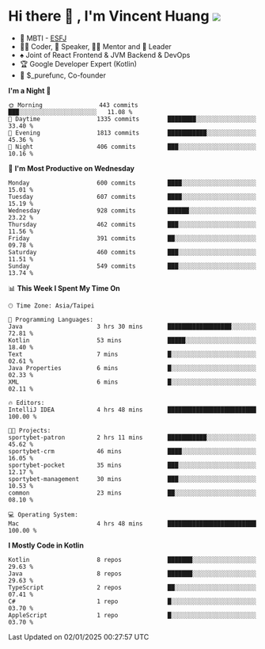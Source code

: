 # Hi there 👋 , I'm Vincent Huang ![](https://komarev.com/ghpvc/?username=Jian-Min-Huang)
- 👀 MBTI - [ESFJ](https://www.16personalities.com/esfj-personality)
- 👨‍💻 Coder, 🎤 Speaker, 👨‍🏫 Mentor and 🚀 Leader
- ♠️ Joint of React Frontend & JVM Backend & DevOps
- 🏆 Google Developer Expert (Kotlin)
- 💼 $_purefunc, Co-founder

<!--START_SECTION:waka-->
**I'm a Night 🦉** 

```text
🌞 Morning                443 commits         ███░░░░░░░░░░░░░░░░░░░░░░   11.08 % 
🌆 Daytime                1335 commits        ████████░░░░░░░░░░░░░░░░░   33.40 % 
🌃 Evening                1813 commits        ███████████░░░░░░░░░░░░░░   45.36 % 
🌙 Night                  406 commits         ███░░░░░░░░░░░░░░░░░░░░░░   10.16 % 
```
📅 **I'm Most Productive on Wednesday** 

```text
Monday                   600 commits         ████░░░░░░░░░░░░░░░░░░░░░   15.01 % 
Tuesday                  607 commits         ████░░░░░░░░░░░░░░░░░░░░░   15.19 % 
Wednesday                928 commits         ██████░░░░░░░░░░░░░░░░░░░   23.22 % 
Thursday                 462 commits         ███░░░░░░░░░░░░░░░░░░░░░░   11.56 % 
Friday                   391 commits         ██░░░░░░░░░░░░░░░░░░░░░░░   09.78 % 
Saturday                 460 commits         ███░░░░░░░░░░░░░░░░░░░░░░   11.51 % 
Sunday                   549 commits         ███░░░░░░░░░░░░░░░░░░░░░░   13.74 % 
```


📊 **This Week I Spent My Time On** 

```text
🕑︎ Time Zone: Asia/Taipei

💬 Programming Languages: 
Java                     3 hrs 30 mins       ██████████████████░░░░░░░   72.81 % 
Kotlin                   53 mins             █████░░░░░░░░░░░░░░░░░░░░   18.40 % 
Text                     7 mins              █░░░░░░░░░░░░░░░░░░░░░░░░   02.61 % 
Java Properties          6 mins              █░░░░░░░░░░░░░░░░░░░░░░░░   02.33 % 
XML                      6 mins              █░░░░░░░░░░░░░░░░░░░░░░░░   02.11 % 

🔥 Editors: 
IntelliJ IDEA            4 hrs 48 mins       █████████████████████████   100.00 % 

🐱‍💻 Projects: 
sportybet-patron         2 hrs 11 mins       ███████████░░░░░░░░░░░░░░   45.62 % 
sportybet-crm            46 mins             ████░░░░░░░░░░░░░░░░░░░░░   16.05 % 
sportybet-pocket         35 mins             ███░░░░░░░░░░░░░░░░░░░░░░   12.17 % 
sportybet-management     30 mins             ███░░░░░░░░░░░░░░░░░░░░░░   10.53 % 
common                   23 mins             ██░░░░░░░░░░░░░░░░░░░░░░░   08.10 % 

💻 Operating System: 
Mac                      4 hrs 48 mins       █████████████████████████   100.00 % 
```

**I Mostly Code in Kotlin** 

```text
Kotlin                   8 repos             ███████░░░░░░░░░░░░░░░░░░   29.63 % 
Java                     8 repos             ███████░░░░░░░░░░░░░░░░░░   29.63 % 
TypeScript               2 repos             ██░░░░░░░░░░░░░░░░░░░░░░░   07.41 % 
C#                       1 repo              █░░░░░░░░░░░░░░░░░░░░░░░░   03.70 % 
AppleScript              1 repo              █░░░░░░░░░░░░░░░░░░░░░░░░   03.70 % 
```




 Last Updated on 02/01/2025 00:27:57 UTC
<!--END_SECTION:waka-->
